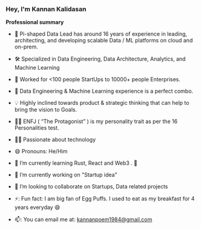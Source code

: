 ### Hey, I'm Kannan Kalidasan 

**Professional summary**

- 🚩 Pi-shaped Data Lead has around 16 years of experience in leading, architecting, and developing scalable Data / ML platforms on cloud and on-prem.
- 🛠 Specialized in Data Engineering, Data Architecture, Analytics, and Machine Learning
- 🧢 Worked for <100 people StartUps to 10000+ people Enterprises. 
- 💎 Data Engineering & Machine Learning experience is a perfect combo.
- 💡 Highly inclined towards product & strategic thinking that can help to bring the vision to Goals.
- 👨🏻 ENFJ ( “The Protagonist” ) is my personality trait as per the 16 Personalities test.
- 👨‍💻 Passionate about technology

- 😄 Pronouns: He/Him
- 🌱 I’m currently learning Rust, React and Web3 . 🤖
- 🔭 I’m currently working on "Startup idea"
- 👯 I’m looking to collaborate on Startups, Data related projects
- ⚡: Fun fact: I am big fan of Egg Puffs. I used to eat as my breakfast for 4 years everyday 😄 
- 📫: You can email me at: kannanpoem1984@gmail.com

